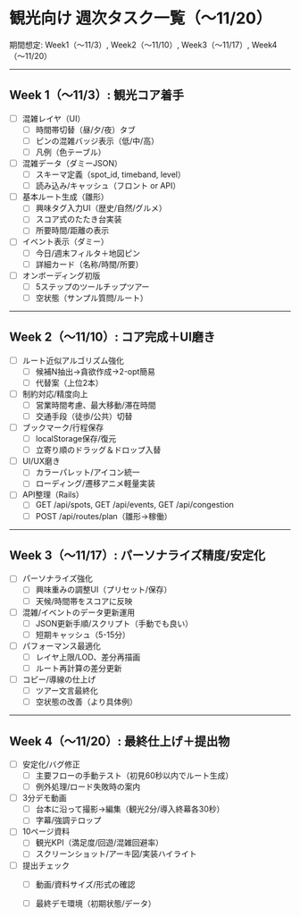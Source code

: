 # 観光向け 週次タスク一覧（〜11/20）

期間想定: Week1（〜11/3）, Week2（〜11/10）, Week3（〜11/17）, Week4（〜11/20）

---

## Week 1（〜11/3）: 観光コア着手
- [ ] 混雑レイヤ（UI）
  - [ ] 時間帯切替（昼/夕/夜）タブ
  - [ ] ピンの混雑バッジ表示（低/中/高）
  - [ ] 凡例（色テーブル）
- [ ] 混雑データ（ダミーJSON）
  - [ ] スキーマ定義（spot_id, timeband, level）
  - [ ] 読み込み/キャッシュ（フロント or API）
- [ ] 基本ルート生成（雛形）
  - [ ] 興味タグ入力UI（歴史/自然/グルメ）
  - [ ] スコア式のたたき台実装
  - [ ] 所要時間/距離の表示
- [ ] イベント表示（ダミー）
  - [ ] 今日/週末フィルタ＋地図ピン
  - [ ] 詳細カード（名称/時間/所要）
- [ ] オンボーディング初版
  - [ ] 5ステップのツールチップツアー
  - [ ] 空状態（サンプル質問/ルート）

---

## Week 2（〜11/10）: コア完成＋UI磨き
- [ ] ルート近似アルゴリズム強化
  - [ ] 候補N抽出→貪欲作成→2-opt簡易
  - [ ] 代替案（上位2本）
- [ ] 制約対応/精度向上
  - [ ] 営業時間考慮、最大移動/滞在時間
  - [ ] 交通手段（徒歩/公共）切替
- [ ] ブックマーク/行程保存
  - [ ] localStorage保存/復元
  - [ ] 立寄り順のドラッグ＆ドロップ入替
- [ ] UI/UX磨き
  - [ ] カラーパレット/アイコン統一
  - [ ] ローディング/遷移アニメ軽量実装
- [ ] API整理（Rails）
  - [ ] GET /api/spots, GET /api/events, GET /api/congestion
  - [ ] POST /api/routes/plan（雛形→稼働）

---

## Week 3（〜11/17）: パーソナライズ精度/安定化
- [ ] パーソナライズ強化
  - [ ] 興味重みの調整UI（プリセット/保存）
  - [ ] 天候/時間帯をスコアに反映
- [ ] 混雑/イベントのデータ更新運用
  - [ ] JSON更新手順/スクリプト（手動でも良い）
  - [ ] 短期キャッシュ（5-15分）
- [ ] パフォーマンス最適化
  - [ ] レイヤ上限/LOD、差分再描画
  - [ ] ルート再計算の差分更新
- [ ] コピー/導線の仕上げ
  - [ ] ツアー文言最終化
  - [ ] 空状態の改善（より具体例）

---

## Week 4（〜11/20）: 最終仕上げ＋提出物
- [ ] 安定化/バグ修正
  - [ ] 主要フローの手動テスト（初見60秒以内でルート生成）
  - [ ] 例外処理/ロード失敗時の案内
- [ ] 3分デモ動画
  - [ ] 台本に沿って撮影→編集（観光2分/導入終幕各30秒）
  - [ ] 字幕/強調テロップ
- [ ] 10ページ資料
  - [ ] 観光KPI（満足度/回遊/混雑回避率）
  - [ ] スクリーンショット/アーキ図/実装ハイライト
- [ ] 提出チェック
  - [ ] 動画/資料サイズ/形式の確認
  - [ ] 最終デモ環境（初期状態/データ）


